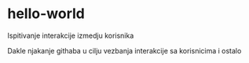 # hello-world
Ispitivanje interakcije izmedju korisnika

Dakle njakanje githaba u cilju vezbanja interakcije sa korisnicima i ostalo
